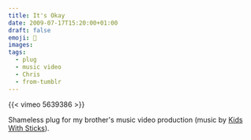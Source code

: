 ```yaml
---
title: It's Okay
date: 2009-07-17T15:20:00+01:00
draft: false
emoji: 🎸
images:
tags:
  - plug
  - music video
  - Chris
  - from-tumblr
---
```


{{< vimeo 5639386 >}}

Shameless plug for my brother's music video production (music by [Kids With Sticks](https://www.facebook.com/people/Kids-With-Sticks/100067452183216/)).

